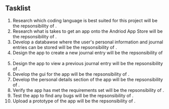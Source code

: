 ## Tasklist

1. Research which coding language is best suited for this project will be the repsonsibility of .
1. Research what is takes to get an app onto the Andriod App Store will be the repsonsibility of .
1. Develop a databawse where the user's personal information and journal entries can be stored will be the repsonsibility of .
1. Design the app to create a new journal entry will be the repsonsibility of .
1. Design the app to view a previous journal entry will be the repsonsibility of .
1. Develop the gui for the app will be the repsonsibility of .
1. Develop the personal details section of the app will be the repsonsibility of .
1. Verify the app has met the requirements set will be the repsonsibility of .
1. Test the app to find any bugs will be the repsonsibility of .
1. Upload a prototype of the app will be the repsonsibility of .